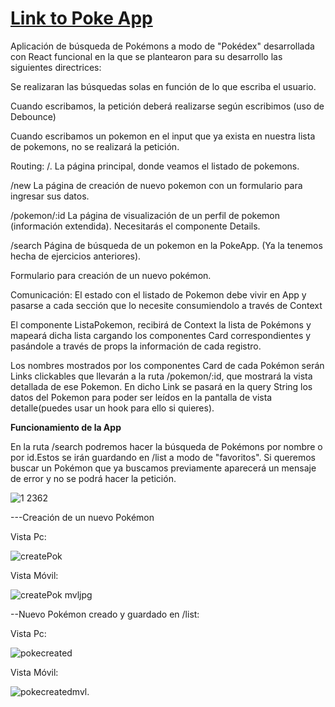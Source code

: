 
# [**Link to Poke App**](https://scintillating-bubblegum-2eba51.netlify.app/)

Aplicación de búsqueda de Pokémons a modo de "Pokédex" desarrollada con React funcional en la que se plantearon para su desarrollo las siguientes directrices: 

Se realizaran las búsquedas solas en función de lo que escriba el usuario.

Cuando escribamos, la petición deberá realizarse según escribimos (uso de Debounce)

Cuando escribamos un pokemon en el input que ya exista en nuestra lista de pokemons, no se realizará la petición.

Routing:
/. La página principal, donde veamos el listado de pokemons.

/new La página de creación de nuevo pokemon con un formulario para ingresar sus datos.

/pokemon/:id La página de visualización de un perfil de pokemon (información extendida). Necesitarás el componente Details.

/search Página de búsqueda de un pokemon en la PokeApp. (Ya la tenemos hecha de ejercicios anteriores).

Formulario para creación de un nuevo pokémon.

Comunicación:
El estado con el listado de Pokemon debe vivir en App y pasarse a cada sección que lo necesite consumiendolo a través de Context

El componente ListaPokemon, recibirá de Context la lista de Pokémons y mapeará dicha lista cargando los componentes Card correspondientes y pasándole a través de props la información de cada registro.

Los nombres mostrados por los componentes Card de cada Pokémon serán Links clickables que llevarán a la ruta /pokemon/:id, que mostrará la vista detallada de ese Pokemon. En dicho Link se pasará en la query String los datos del Pokemon para poder ser leídos en la pantalla de vista detalle(puedes usar un hook para ello si quieres).

**Funcionamiento de la App**

En la ruta /search podremos hacer la búsqueda de Pokémons por nombre o por id.Estos se irán guardando en /list a modo de "favoritos".
Si queremos buscar un Pokémon que ya buscamos previamente aparecerá un mensaje de error y no se podrá hacer la petición. 

![1 2362](https://user-images.githubusercontent.com/101732872/193168075-551bdcb2-fbb3-4a67-9534-b3e4e16d1151.gif)

---Creación de un nuevo Pokémon 

Vista Pc: 

![createPok](https://user-images.githubusercontent.com/101732872/193168439-f634d511-a01a-44f9-a98d-bcd2363bbe91.jpg)

Vista Móvil: 

![createPok mvljpg](https://user-images.githubusercontent.com/101732872/193168607-79952532-10af-47bc-9d01-c2ce270e5072.jpg)

--Nuevo Pokémon creado y guardado en /list:

Vista Pc:

![pokecreated](https://user-images.githubusercontent.com/101732872/193168747-dbd12407-65a4-4489-ab71-e9a60bfc069e.jpg)

Vista Móvil: 

![pokecreatedmvl](https://user-images.githubusercontent.com/101732872/193168787-18165999-8d5f-44e9-a87f-d297f3511879.jpg).







